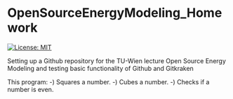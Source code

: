 # OpenSourceEnergyModeling_Homework
[![License: MIT](https://img.shields.io/badge/License-MIT-yellow.svg)](https://opensource.org/licenses/MIT)

Setting up a Github repository for the TU-Wien lecture Open Source Energy Modeling and testing basic functionality of Github and Gitkraken

This program:
-) Squares a number.
-) Cubes a number.
-) Checks if a number is even.
